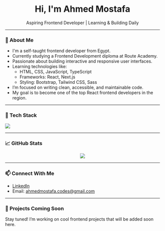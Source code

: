 <h1 align="center">Hi, I'm Ahmed Mostafa</h1>

<p align="center">
  Aspiring Frontend Developer | Learning & Building Daily
</p>

---

### 🚀 About Me

- I'm a self-taught frontend developer from Egypt.
- Currently studying a Frontend Development diploma at Route Academy.
- Passionate about building interactive and responsive user interfaces.
- Learning technologies like:
  - HTML, CSS, JavaScript, TypeScript
  - Frameworks: React, Next.js
  - Styling: Bootstrap, Tailwind CSS, Sass
- I’m focused on writing clean, accessible, and maintainable code.
- My goal is to become one of the top React frontend developers in the region.

---

### 🧰 Tech Stack

<p>
  <img src="https://skillicons.dev/icons?i=html,css,js,ts,react,nextjs,jquery,tailwind,bootstrap,sass,vscode,github" />
</p>

---

### 📈 GitHub Stats

<p align="center">
  <img src="https://github-readme-stats.vercel.app/api?username=ahmedmostafa-io&show_icons=true&theme=tokyonight" />
</p>

---

### 📫 Connect With Me

- [LinkedIn](https://www.linkedin.com/in/ahmedmostafa-io) <!-- أضف لينكد إن هنا لو عندك -->
- Email: ahmedmostafa.codes@gmail.com  

---

### 🚧 Projects Coming Soon

Stay tuned! I’m working on cool frontend projects that will be added soon here.
